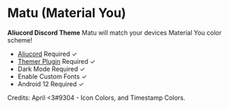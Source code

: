 # Matu (Material You)
**Aliucord Discord Theme**
Matu will match your devices Material You color scheme!

- [Aliucord](https://github.com/Aliucord/Aliucord) Required ✓
- [Themer Plugin](https://github.com/Vendicated/AliucordPlugins/blob/main/Themer/README.md) Required ✓
- Dark Mode Required ✓
- Enable Custom Fonts ✓
- Android 12 Required ✓

Credits:
April <3#9304 - Icon Colors, and Timestamp Colors.
